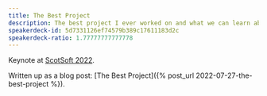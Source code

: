 ```yaml
---
title: The Best Project
description: The best project I ever worked on and what we can learn about software from the lessons I learnt.
speakerdeck-id: 5d7331126ef74579b389c17611183d2c
speakerdeck-ratio: 1.77777777777778
---
```


Keynote at [ScotSoft 2022](https://www.scotsoft.scot).

Written up as a blog post: [The Best Project]({% post_url 2022-07-27-the-best-project %}).
